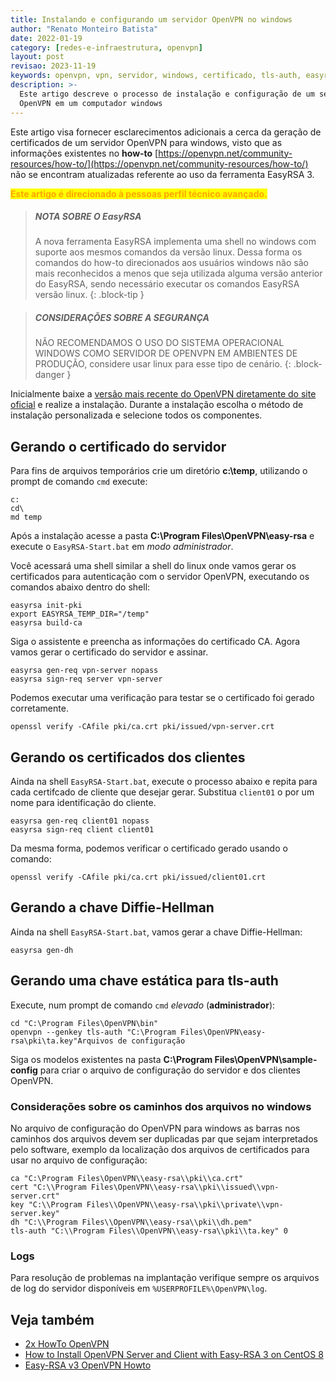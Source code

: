 ```yaml
---
title: Instalando e configurando um servidor OpenVPN no windows
author: "Renato Monteiro Batista"
date: 2022-01-19
category: [redes-e-infraestrutura, openvpn]
layout: post
revisao: 2023-11-19
keywords: openvpn, vpn, servidor, windows, certificado, tls-auth, easyrsa
description: >-
  Este artigo descreve o processo de instalação e configuração de um servidor
  OpenVPN em um computador windows
---
```


Este artigo visa fornecer esclarecimentos adicionais a cerca da geração de certificados de um servidor OpenVPN para windows, visto que as informações existentes no **how-to** [https://openvpn.net/community-resources/how-to/](https://openvpn.net/community-resources/how-to/) não se encontram atualizadas referente ao uso da ferramenta EasyRSA 3.

<mark style="color:orange;">**Este artigo é direcionado à pessoas perfil técnico avançado.**</mark>

> ##### NOTA SOBRE O EasyRSA
>
> A nova ferramenta EasyRSA implementa uma shell no windows com suporte aos mesmos comandos da versão linux. Dessa forma os comandos do how-to direcionados aos usuários windows não são mais reconhecidos a menos que seja utilizada alguma versão anterior do EasyRSA, sendo necessário executar os comandos EasyRSA versão linux.
{: .block-tip }

> ##### CONSIDERAÇÕES SOBRE A SEGURANÇA
>
> NÃO RECOMENDAMOS O USO DO SISTEMA OPERACIONAL WINDOWS COMO SERVIDOR DE OPENVPN EM AMBIENTES DE PRODUÇÃO, considere usar linux para esse tipo de cenário.
{: .block-danger }

Inicialmente baixe a [versão mais recente do OpenVPN diretamente do site oficial](https://openvpn.net/community-downloads/) e realize a instalação. Durante a instalação escolha o método de instalação personalizada e selecione todos os componentes.

## Gerando o certificado do servidor

Para fins de arquivos temporários crie um diretório **c:\temp**, utilizando o prompt de comando `cmd` execute:

```batch
c:
cd\
md temp
```

Após a instalação acesse a pasta **C:\Program Files\OpenVPN\easy-rsa** e execute o `EasyRSA-Start.bat` em _modo administrador_.

Você acessará uma shell similar a shell do linux onde vamos gerar os certificados para autenticação com o servidor OpenVPN, executando os comandos abaixo dentro do shell:

```batch
easyrsa init-pki
export EASYRSA_TEMP_DIR="/temp"
easyrsa build-ca
```

Siga o assistente e preencha as informações do certificado CA. Agora vamos gerar o certificado do servidor e assinar.

```batch
easyrsa gen-req vpn-server nopass
easyrsa sign-req server vpn-server
```

Podemos executar uma verificação para testar se o certificado foi gerado corretamente.

```batch
openssl verify -CAfile pki/ca.crt pki/issued/vpn-server.crt
```

## Gerando os certificados dos clientes

Ainda na shell `EasyRSA-Start.bat`, execute o processo abaixo e repita para cada certifcado de cliente que desejar gerar. Substitua `client01` o por um nome para identificação do cliente.

```batch
easyrsa gen-req client01 nopass
easyrsa sign-req client client01
```

Da mesma forma, podemos verificar o certificado gerado usando o comando:

```batch
openssl verify -CAfile pki/ca.crt pki/issued/client01.crt
```

## Gerando a chave Diffie-Hellman

Ainda na shell `EasyRSA-Start.bat`, vamos gerar a chave Diffie-Hellman:

```batch
easyrsa gen-dh
```

## Gerando uma chave estática para tls-auth

Execute, num prompt de comando `cmd` _elevado_ (**administrador**):

```batch
cd "C:\Program Files\OpenVPN\bin"
openvpn --genkey tls-auth "C:\Program Files\OpenVPN\easy-rsa\pki\ta.key"Arquivos de configuração
```

Siga os modelos existentes na pasta **C:\Program Files\OpenVPN\sample-config** para criar o arquivo de configuração do servidor e dos clientes OpenVPN.

### Considerações sobre os caminhos dos arquivos no windows

No arquivo de configuração do OpenVPN para windows as barras nos caminhos dos arquivos devem ser duplicadas par que sejam interpretados pelo software, exemplo da localização dos arquivos de certificados para usar no arquivo de configuração:

```
ca "C:\Program Files\OpenVPN\\easy-rsa\\pki\\ca.crt"
cert "C:\\Program Files\OpenVPN\\easy-rsa\\pki\\issued\\vpn-server.crt"
key "C:\\Program Files\\OpenVPN\\easy-rsa\\pki\\private\\vpn-server.key" 
dh "C:\\Program Files\\OpenVPN\\easy-rsa\\pki\\dh.pem"
tls-auth "C:\\Program Files\\OpenVPN\\easy-rsa\\pki\\ta.key" 0
```

### Logs

Para resolução de problemas na implantação verifique sempre os arquivos de log do servidor disponíveis em `%USERPROFILE%\OpenVPN\log`.

## Veja também

* [2x HowTo OpenVPN](https://openvpn.net/community-resources/how-to/)
* [How to Install OpenVPN Server and Client with Easy-RSA 3 on CentOS 8](https://www.howtoforge.com/tutorial/how-to-install-openvpn-server-and-client-with-easy-rsa-3-on-centos-8/)
* [Easy-RSA v3 OpenVPN Howto](https://community.openvpn.net/openvpn/wiki/EasyRSA3-OpenVPN-Howto)